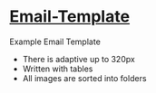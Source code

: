 # <a href="https://ivanraichev.github.io/email-template">Email-Template</a>
Example Email Template

- There is adaptive up to 320px
- Written with tables
- All images are sorted into folders 
